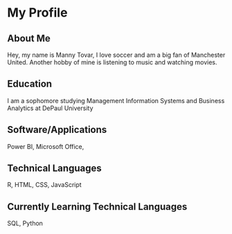 # My Profile
## About Me
Hey, my name is Manny Tovar, I love soccer and am a big fan of Manchester United. Another hobby of mine is listening to music and watching movies. 
## Education
I am a sophomore studying Management Information Systems and Business Analytics at DePaul University
## Software/Applications
Power BI, Microsoft Office, 
## Technical Languages
R, HTML, CSS, JavaScript
## Currently Learning Technical Languages
SQL, Python

